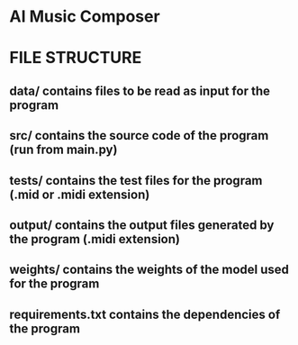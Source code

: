 # AI Music Composer

# FILE STRUCTURE

## data/ contains files to be read as input for the program
## src/ contains the source code of the program (run from main.py)
## tests/ contains the test files for the program (.mid or .midi extension)
## output/ contains the output files generated by the program (.midi extension)
## weights/ contains the weights of the model used for the program
## requirements.txt contains the dependencies of the program
